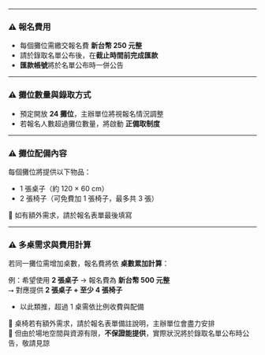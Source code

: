 

---

### ⚠️ 報名費用
- 每個攤位需繳交報名費 **新台幣 250 元整**
- 請於錄取名單公布後，在**截止時間前完成匯款**
- **匯款帳號**將於名單公布時一併公告

---

### ⚠️ 攤位數量與錄取方式
- 預定開放 **24 攤位**，主辦單位將視報名情況調整
- 若報名人數超過攤位數量，將啟動 **正備取制度**

---

### ⚠️ 攤位配備內容
每個攤位將提供以下物品：
- 1 張桌子（約 120 × 60 cm）
- 2 張椅子（可免費加 1 張椅子，最多共 3 張）

📌 如有額外需求，請於報名表單最後填寫

---

### ⚠️ 多桌需求與費用計算
若同一攤位需增加桌數，報名費將依 **桌數累加計算**：

例：希望使用 **2 張桌子** → 報名費為 **新台幣 500 元整**  
⭢ 對應提供 **2 張桌子 + 至少 4 張椅子**

- 以此類推，超過 1 桌需依比例收費與配備

📌 桌椅若有額外需求，請於報名表單備註說明，主辦單位會盡力安排  
📌 但由於場地空間與資源有限，**不保證能提供**，實際狀況將於錄取名單公布時公告，敬請見諒
